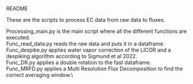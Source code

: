 README

These are the scripts to process EC data from raw data to fluxes. 

Processing_main.py is the main script where all the different functions are executed. \
Func_read_data.py reads the raw data and puts it in a dataframe. \
Func_despike.py applies water vapor correction of the LICOR and a despiking algorithm according to Sigmund et al 2022. \
Func_DR.py applies a double rotation to the fast dataframe. \
Func_MRFD.py applies a Multi Resolution Flux Decomposition to find the correct averaging window.\






